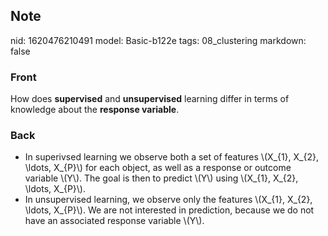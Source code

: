 ## Note
nid: 1620476210491
model: Basic-b122e
tags: 08_clustering
markdown: false

### Front
How does <b>supervised</b> and <b>unsupervised</b> learning differ in terms of knowledge about the <b>response variable</b>.

### Back
<div>
<div><ul>
<li>
<div>In 
superivsed learning we observe both a set of features \(X_{1}, X_{2}, 
\ldots, X_{P}\) for each object, as well as a response or outcome 
variable \(Y\). The goal is then to predict \(Y\) using \(X_{1}, X_{2}, 
\ldots, X_{P}\).</div>
</li>
<li>
<div>In 
unsupervised learning, we observe only the features \(X_{1}, X_{2}, 
\ldots, X_{P}\). We are not interested in prediction, because we do not 
have an associated response variable \(Y\).</div>
</li>
</ul>
</div></div>
